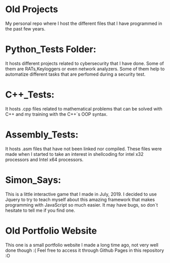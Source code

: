 # Old Projects
My personal repo where I host the different files that I have programmed in the past few years.

# Python_Tests Folder: 
It hosts different projects related to cybersecurity that I have done. Some of them are RATs,Keyloggers or even network analyzers. Some of them help to automatize different tasks that are perfomed during a security test.

# C++_Tests: 
It hosts .cpp files related to mathematical problems that can be solved with C++ and my training with the C++´s OOP syntax.
# Assembly_Tests: 
It hosts .asm files that have not been linked nor compiled. These files were made when I started to take an interest in shellcoding for intel x32 processors and Intel x64 processors.
# Simon_Says: 
This is a little interactive game that I made in July, 2019. I decided to use Jquery to try to teach myself about this amazing framework that makes programming with JavaScript so much easier. It may have bugs, so don´t hesitate to tell me if you find one.
# Old Portfolio Website
This one is a small portfolio website I made a long time ago, not very well done though :(
Feel free to access it through Github Pages in this repository :O

